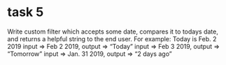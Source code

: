 # task 5
Write custom filter which accepts some date, compares it to todays date, and
returns a helpful string to the end user.
For example:
Today is Feb. 2 2019
input ⇒ Feb 2 2019, output ⇒ “Today”
input ⇒ Feb 3 2019, output ⇒ “Tomorrow”
input ⇒ Jan. 31 2019, output ⇒ “2 days ago”